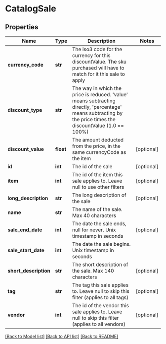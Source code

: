 # CatalogSale

## Properties
Name | Type | Description | Notes
------------ | ------------- | ------------- | -------------
**currency_code** | **str** | The iso3 code for the currency for this discountValue.  The sku purchased will have to match for it this sale to apply | 
**discount_type** | **str** | The way in which the price is reduced. &#39;value&#39; means subtracting directly, &#39;percentage&#39; means subtracting by the price times the discountValue (1.0 &#x3D;&#x3D; 100%) | 
**discount_value** | **float** | The amount deducted from the price, in the same currencyCode as the item | [optional] 
**id** | **int** | The id of the sale | [optional] 
**item** | **int** | The id of the item this sale applies to.  Leave null to use other filters | [optional] 
**long_description** | **str** | The long description of the sale | [optional] 
**name** | **str** | The name of the sale.  Max 40 characters | 
**sale_end_date** | **int** | The date the sale ends, null for never.  Unix timestamp in seconds | [optional] 
**sale_start_date** | **int** | The date the sale begins.  Unix timestamp in seconds | 
**short_description** | **str** | The short description of the sale.  Max 140 characters | [optional] 
**tag** | **str** | The tag this sale applies to.  Leave null to skip this filter (applies to all tags) | [optional] 
**vendor** | **int** | The id of the vendor this sale applies to.  Leave null to skip this filter (applies to all vendors) | [optional] 

[[Back to Model list]](../README.md#documentation-for-models) [[Back to API list]](../README.md#documentation-for-api-endpoints) [[Back to README]](../README.md)


